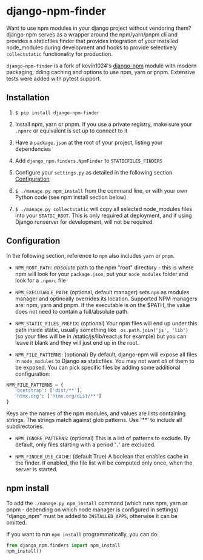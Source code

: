 # django-npm-finder

Want to use npm modules in your django project without vendoring them? django-npm serves as a wrapper around the npm/yarn/pnpm cli and provides a staticfiles
finder that provides integration of your installed node_modules during development and hooks to provide selectively `collectstatic` functionality for production.

`django-npm-finder` is a fork of kevin1024's [django-npm](https://github.com/keven1024/django-npm) module with modern packaging, dding caching and options to use npm, yarn or pnpm.
Extensive tests were added with pytest support.

## Installation

1. `$ pip install django-npm-finder`

3. Install npm, yarn or pnpm.
If you use a private registry, make sure your `.npmrc` or equivalent is set up to connect to it

4. Have a `package.json` at the root of your project, listing your dependencies

5. Add `django_npm.finders.NpmFinder` to `STATICFILES_FINDERS`

6. Configure your `settings.py` as detailed in the following section [Configuration](#configuration)

7. `$ ./manage.py npm_install` from the command line, or with your own Python code (see npm install section below).

7. `$ ./manage.py collectstatic` will copy all selected node_modules files into your `STATIC_ROOT`.
This is only required at deployment, and if using Django runserver for development, will not be required.

## Configuration
In the following section, reference to `npm` also includes `yarn` or `pnpm`.

 * `NPM_ROOT_PATH`: *absolute* path to the npm  "root" directory - this is where npm will look for your `package.json`, put your `node_modules` folder and look for a `.npmrc` file

 * `NPM_EXECUTABLE_PATH`: (optional, default manager) sets `npm` as modules manager and optinoally overrides its location.
   Supported NPM managers are: npm, yarn and pnpm. If the executable is on the $PATH, the value does not need to contain a full/absolute path.

 * `NPM_STATIC_FILES_PREFIX`: (optional) Your npm files will end up under this path inside static, usually something like ` os.path.join('js', 'lib')` (so your files will be in /static/js/lib/react.js for example) but you can leave it blank and they will just end up in the root.

 * `NPM_FILE_PATTERNS`: (optional) By default, django-npm will expose all files in `node_modules` to Django as staticfiles.  You may not want *all* of them to be exposed.  You can pick specific files by adding some additional configuration:
```python
NPM_FILE_PATTERNS = {
   'bootstrap': ['dist/**'],
   'htmx.org': ['htmx.org/dist/**']
}
```
   Keys are the names of the npm modules, and values are lists containing strings.  The strings match against glob patterns.
   Use '**' to include all subdirectories.

 * `NPM_IGNORE_PATTERNS`: (optional) This is a list of patterns to exclude. By default, only files starting with a period '`.`' are excluded.

 * `NPM_FINDER_USE_CACHE`: (default True) A boolean that enables cache in the finder. If enabled, the file list will be computed only once, when the server is started.

## npm install

To add the `./manage.py npm_install` command (which runs npm, yarn or pnpm - depending on which node manager is configured in settings)
"django_npm" must be added to `INSTALLED_APPS`, otherwise it can be omitted.

If you want to run `npm install` programmatically, you can do:

```python
from django_npm.finders import npm_install
npm_install()
```
